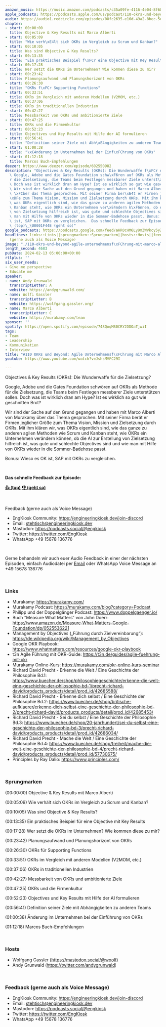 ```yaml
---
amazon_music: https://music.amazon.com/podcasts/c35a09fe-4116-4e04-8f68-77d61b112e46/episodes/2b6c692e-392f-4e6c-a00b-9a2bf19217fc/engineering-kiosk-110-okrs-und-beyond-agile-unternehmensf%C3%BChrung-mit-marco-alberti-von-murakamy
apple_podcasts: https://podcasts.apple.com/us/podcast/110-okrs-und-beyond-agile-unternehmensf%C3%BChrung-mit-marco/id1603082924?i=1000645126574&uo=4
audio: https://audio1.redcircle.com/episodes/08fc2635-e16d-49a2-8bec-5d86503eb40c/stream.mp3
chapter:
- start: 00:00:00
  title: Objective & Key Results mit Marco Alberti
- start: 00:05:09
  title: "Wie verh\xE4lt sich OKRs im Vergleich zu Scrum und Kanban?"
- start: 00:10:05
  title: Was sind Objective & Key Results?
- start: 00:13:35
  title: "Ein praktisches Beispiel f\xFCr eine Objective mit Key Results"
- start: 00:17:28
  title: Wer setzt die OKRs im Unternehmen? Wie kommen diese zu mir?
- start: 00:23:42
  title: Planungsaufwand und Planungshorizont von OKRs
- start: 00:26:30
  title: "OKRs f\xFCr Supporting Functions"
- start: 00:33:51
  title: OKRs im Vergleich mit anderen Modellen (V2MOM, etc.)
- start: 00:37:06
  title: OKRs in traditionellen Industrien
- start: 00:42:27
  title: Messbarkeit von OKRs und ambitionierte Ziele
- start: 00:47:25
  title: OKRs und die Firmenkultur
- start: 00:52:23
  title: Objectives und Key Results mit Hilfe der AI formulieren
- start: 00:56:41
  title: "Definition seiner Ziele mit Abh\xE4ngigkeiten zu anderen Teams"
- start: 01:00:38
  title: "\xC4nderung im Unternehmen bei der Einf\xFChrung von OKRs"
- start: 01:12:18
  title: Marcos Buch-Empfehlungen
deezer: https://www.deezer.com/episode/602550982
description: "Objectives & Key Results (OKRs): Die Wunderwaffe f\xFCr die Zielsetzung?\
  \ Google, Adobe und die Gates Foundation schw\xF6ren auf OKRs als Methode f\xFC\
  r die Zielsetzung, die Teams beim Festlegen messbarer Ziele unterst\xFCtzen sollen.\
  \ Doch was ist wirklich dran am Hype? Ist es wirklich so gut wie geschnitten Brot?\
  \ Wir sind der Sache auf den Grund gegangen und haben mit Marco Alberti von Murakamy\
  \ \xFCber das Thema gesprochen. Mit seiner Firma ber\xE4t er Firmen jeglicher Gr\xF6\
  \xDFe zum Thema Vision, Mission und Zielsetzung durch OKRs. Mit ihm kl\xE4ren wir,\
  \ was OKRs eigentlich sind, wie das ganze zu anderen agilen Methoden wie Scrum und\
  \ Kanban steht, wie OKRs ein Unternehmen ver\xE4ndern k\xF6nnen, ob die AI zur Erstellung\
  \ von Zielsetzung hilfreich ist, was gute und schlechte Objectives sind und wie\
  \ man mit Hilfe von OKRs wieder in die Sommer-Badehose passt. Bonus: Wieso es OK\
  \ ist, SAP mit OKRs zu vergleichen.  Das schnelle Feedback zur Episode: \U0001F44D\
  \ (top)\_\U0001F44E (geht so)"
google_podcasts: https://podcasts.google.com/feed/aHR0cHM6Ly9mZWVkcy5yZWRjaXJjbGUuY29tLzBlY2ZkZmQ3LWZkYTEtNGMzZC05NTE1LTQ3NjcyN2Y5ZGY1ZQ/episode/NmYzZDcxZTYtOTMxMC00MzhjLTlhYTQtZjIzMTZhM2M1OTI3?sa=X&ved=2ahUKEwj28an6jLiEAxXoOUQIHUL1AwkQkfYCegQIARAF
headlines: links::Links||sprungmarken::Sprungmarken||hosts::Hosts||feedback-gerne-auch-als-voice-message::Feedback
  (gerne auch als Voice Message)
image: "./110-okrs-und-beyond-agile-unternehmensf\xFChrung-mit-marco-alberti-von-murakamy.jpg"
length_second: 4683
pubDate: 2024-02-13 05:00:00+00:00
rtlplus: ''
six_user_needs:
- Give me perspective
- Educate me
speaker:
- name: Andy Grunwald
  transcriptLetter: A
  website: https://andygrunwald.com/
- name: Wolfi Gassler
  transcriptLetter: B
  website: https://wolfgang.gassler.org/
- name: Marco Alberti
  transcriptLetter: C
  website: https://murakamy.com/team
sponsor: ''
spotify: https://open.spotify.com/episode/748QoqMS0CRY2DDOaTjwiI
tags:
- Team
- Leadership
- Kommunikation
- Interview
title: "#110 OKRs und Beyond: Agile Unternehmensf\xFChrung mit Marco Alberti von Murakamy"
youtube: https://www.youtube.com/watch?v=JshsMVFC29I

---
```

<p>Objectives &amp; Key Results (OKRs): Die Wunderwaffe für die Zielsetzung?</p><p>Google, Adobe und die Gates Foundation schwören auf OKRs als Methode für die Zielsetzung, die Teams beim Festlegen messbarer Ziele unterstützen sollen. Doch was ist wirklich dran am Hype? Ist es wirklich so gut wie geschnitten Brot?</p><p>Wir sind der Sache auf den Grund gegangen und haben mit Marco Alberti von Murakamy über das Thema gesprochen. Mit seiner Firma berät er Firmen jeglicher Größe zum Thema Vision, Mission und Zielsetzung durch OKRs. Mit ihm klären wir, was OKRs eigentlich sind, wie das ganze zu anderen agilen Methoden wie Scrum und Kanban steht, wie OKRs ein Unternehmen verändern können, ob die AI zur Erstellung von Zielsetzung hilfreich ist, was gute und schlechte Objectives sind und wie man mit Hilfe von OKRs wieder in die Sommer-Badehose passt.</p><p>Bonus: Wieso es OK ist, SAP mit OKRs zu vergleichen.</p><p><br></p><p><strong>Das schnelle Feedback zur Episode:</strong></p><p><a href="https://api.openpodcast.dev/feedback/110/upvote" rel="nofollow"><strong>👍 (top)</strong></a><strong> </strong><a href="https://api.openpodcast.dev/feedback/110/downvote" rel="nofollow"><strong>👎 (geht so)</strong></a></p><p><br></p><p>Feedback (gerne auch als Voice Message)</p><ul><li>EngKiosk Community: <a href="https://engineeringkiosk.dev/join-discord">https://engineeringkiosk.dev/join-discord</a> </li><li>Email: <a href="mailto:stehtisch@engineeringkiosk.dev" rel="nofollow">stehtisch@engineeringkiosk.dev</a></li><li>Mastodon: <a href="https://podcasts.social/@engkiosk" rel="nofollow">https://podcasts.social/@engkiosk</a></li><li>Twitter: <a href="https://twitter.com/EngKiosk" rel="nofollow">https://twitter.com/EngKiosk</a></li><li>WhatsApp +49 15678 136776</li></ul><p><br></p><p>Gerne behandeln wir auch euer Audio Feedback in einer der nächsten Episoden, einfach Audiodatei per <a href="https://engineeringkiosk.dev/kontakt/">Email</a> oder WhatsApp Voice Message an +49 15678 136776</p><p><br></p><h3 id="links">Links</h3><ul><li>Murakamy: <a href="https://murakamy.com/" rel="nofollow">https://murakamy.com/</a></li><li>Murakamy Podcast: <a href="https://murakamy.com/blog?category=Podcast" rel="nofollow">https://murakamy.com/blog?category=Podcast</a></li><li>Philipp und der Doppelgänger Podcast: <a href="https://www.doppelgaenger.io/" rel="nofollow">https://www.doppelgaenger.io/</a></li><li>Buch “Measure What Matters” von John Doerr: <a href="https://www.amazon.de/Measure-What-Matters-Google-Foundation/dp/0525536221" rel="nofollow">https://www.amazon.de/Measure-What-Matters-Google-Foundation/dp/0525536221</a></li><li>Management by Objectives („Führung durch Zielvereinbarung“): <a href="https://de.wikipedia.org/wiki/Management_by_Objectives" rel="nofollow">https://de.wikipedia.org/wiki/Management_by_Objectives</a></li><li>Google OKR Playbook: <a href="https://www.whatmatters.com/resources/google-okr-playbook" rel="nofollow">https://www.whatmatters.com/resources/google-okr-playbook</a></li><li>t3n Agile Führung mit OKR-Guide: <a href="https://t3n.de/guides/agile-fuehrung-mit-okr" rel="nofollow">https://t3n.de/guides/agile-fuehrung-mit-okr</a></li><li>Murakamy Online-Kurs: <a href="https://murakamy.com/okr-online-kurs-seminar" rel="nofollow">https://murakamy.com/okr-online-kurs-seminar</a></li><li>Richard David Precht - Erkenne die Welt / Eine Geschichte der Philosophie Bd.1: <a href="https://www.buecher.de/shop/philosophiegeschichte/erkenne-die-welt-eine-geschichte-der-philosophie-bd-1/precht-richard-david/products_products/detail/prod_id/42685588/" rel="nofollow">https://www.buecher.de/shop/philosophiegeschichte/erkenne-die-welt-eine-geschichte-der-philosophie-bd-1/precht-richard-david/products_products/detail/prod_id/42685588/</a></li><li>Richard David Precht - Erkenne dich selbst / Eine Geschichte der Philosophie Bd.2: <a href="https://www.buecher.de/shop/britische-aufklaerer/erkenne-dich-selbst-eine-geschichte-der-philosophie-bd-2/precht-richard-david/products_products/detail/prod_id/42685453/" rel="nofollow">https://www.buecher.de/shop/britische-aufklaerer/erkenne-dich-selbst-eine-geschichte-der-philosophie-bd-2/precht-richard-david/products_products/detail/prod_id/42685453/</a></li><li>Richard David Precht - Sei du selbst / Eine Geschichte der Philosophie Bd.3: <a href="https://www.buecher.de/shop/20-jahrhundert/sei-du-selbst-eine-geschichte-der-philosophie-bd-3/precht-richard-david/products_products/detail/prod_id/42686034/" rel="nofollow">https://www.buecher.de/shop/20-jahrhundert/sei-du-selbst-eine-geschichte-der-philosophie-bd-3/precht-richard-david/products_products/detail/prod_id/42686034/</a></li><li>Richard David Precht - Mache die Welt / Eine Geschichte der Philosophie Bd.4: <a href="https://www.buecher.de/shop/freiheit/mache-die-welt-eine-geschichte-der-philosophie-bd-4/precht-richard-david/products_products/detail/prod_id/57730675/" rel="nofollow">https://www.buecher.de/shop/freiheit/mache-die-welt-eine-geschichte-der-philosophie-bd-4/precht-richard-david/products_products/detail/prod_id/57730675/</a></li><li>Principles by Ray Dalio: <a href="https://www.principles.com/" rel="nofollow">https://www.principles.com/</a></li></ul><p><br></p><h3 id="sprungmarken">Sprungmarken</h3><p>(00:00:00) Objective &amp; Key Results mit Marco Alberti</p><p>(00:05:09) Wie verhält sich OKRs im Vergleich zu Scrum und Kanban?</p><p>(00:10:05) Was sind Objective &amp; Key Results?</p><p>(00:13:35) Ein praktisches Beispiel für eine Objective mit Key Results</p><p>(00:17:28) Wer setzt die OKRs im Unternehmen? Wie kommen diese zu mir?</p><p>(00:23:42) Planungsaufwand und Planungshorizont von OKRs</p><p>(00:26:30) OKRs für Supporting Functions</p><p>(00:33:51) OKRs im Vergleich mit anderen Modellen (V2MOM, etc.)</p><p>(00:37:06) OKRs in traditionellen Industrien</p><p>(00:42:27) Messbarkeit von OKRs und ambitionierte Ziele</p><p>(00:47:25) OKRs und die Firmenkultur</p><p>(00:52:23) Objectives und Key Results mit Hilfe der AI formulieren</p><p>(00:56:41) Definition seiner Ziele mit Abhängigkeiten zu anderen Teams</p><p>(01:00:38) Änderung im Unternehmen bei der Einführung von OKRs</p><p>(01:12:18) Marcos Buch-Empfehlungen</p><p><br></p><h3 id="hosts">Hosts</h3><ul><li>Wolfgang Gassler (<a href="https://mastodon.social/@woolf" rel="nofollow">https://mastodon.social/@woolf</a>)</li><li>Andy Grunwald (<a href="https://twitter.com/andygrunwald" rel="nofollow">https://twitter.com/andygrunwald</a>)</li></ul><p><br></p><h3 id="feedback-gerne-auch-als-voice-message">Feedback (gerne auch als Voice Message)</h3><ul><li>EngKiosk Community: <a href="https://engineeringkiosk.dev/join-discord">https://engineeringkiosk.dev/join-discord</a> </li><li>Email: <a href="mailto:stehtisch@engineeringkiosk.dev" rel="nofollow">stehtisch@engineeringkiosk.dev</a></li><li>Mastodon: <a href="https://podcasts.social/@engkiosk" rel="nofollow">https://podcasts.social/@engkiosk</a></li><li>Twitter: <a href="https://twitter.com/EngKiosk" rel="nofollow">https://twitter.com/EngKiosk</a></li><li>WhatsApp +49 15678 136776</li></ul>